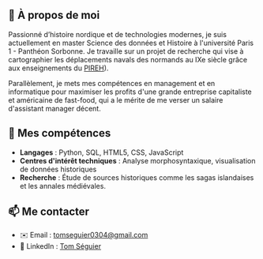 
## 📜 À propos de moi  
Passionné d’histoire nordique et de technologies modernes, je suis actuellement en master Science des données et Histoire à l'université Paris 1 - Panthéon Sorbonne.
Je travaille sur un projet de recherche qui vise à cartographier les déplacements navals des normands au IXe siècle grâce aux enseignements du [PIREH](https://github.com/PirehP1)). 

Parallèlement, je mets mes compétences en management et en informatique pour maximiser les profits d'une grande entreprise capitaliste et américaine de fast-food, qui a le mérite de me verser un salaire d'assistant manager décent. 

## 🚀 Mes compétences
- **Langages** : Python, SQL, HTML5, CSS, JavaScript 
- **Centres d'intérêt techniques** : Analyse morphosyntaxique, visualisation de données historiques 
- **Recherche** : Étude de sources historiques comme les sagas islandaises et les annales médiévales.

## 📫 Me contacter  
- ✉️ Email : [tomseguier0304@gmail.com](mailto:tomseguier0304@gmail.com)  
- 💼 LinkedIn : [Tom Séguier](https://www.linkedin.com/in/tom-s%C3%A9guier-43b725262/)


